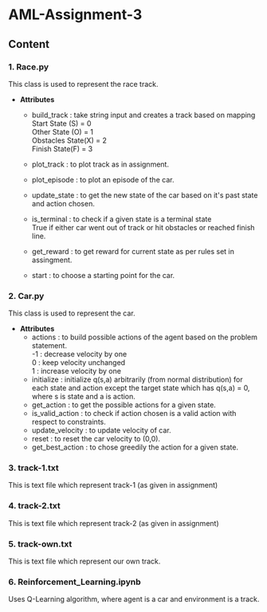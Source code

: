 # AML-Assignment-3
## Content
### 1. Race.py
This class is used to represent the race track.
- **Attributes**
  - build_track : take string input and creates a track based on mapping\
  Start State (S) = 0\
  Other State (O) = 1\
  Obstacles State(X) = 2\
  Finish State(F) = 3
  
  - plot_track : to plot track as in assignment.
  - plot_episode : to plot an episode of the car.
  - update_state : to get the new state of the car based on it's past state and action chosen.
  - is_terminal : to check if a given state is a terminal state\
  True if either car went out of track or hit obstacles or reached finish line.
  - get_reward : to get reward for current state as per rules set in assingment.
  - start : to choose a starting point for the car.
 
 ### 2. Car.py
This class is used to represent the car.
 - **Attributes**
    - actions : to build possible actions of the agent based on the problem statement.\
  -1 : decrease velocity by one\
  0 : keep velocity unchanged\
  1 : increase velocity by one
    - initialize : initialize  q(s,a) arbitrarily (from normal distribution) for each state and action except the target state which has q(s,a) = 0, where s is state and a is action.
    - get_action : to get the possible actions for a given state.
    - is_valid_action :  to check if action chosen is a valid action with respect to constraints.
    - update_velocity : to update velocity of car.
    - reset : to reset the car velocity to (0,0).
    - get_best_action : to chose greedily the action for a given state.
    
### 3. track-1.txt
This is text file which represent track-1 (as given in assignment)
### 4. track-2.txt
This is text file which represent track-2 (as given in assignment)
### 5. track-own.txt
This is text file which represent our own track.
### 6. Reinforcement_Learning.ipynb
Uses Q-Learning algorithm, where agent is a car and environment is a track.
